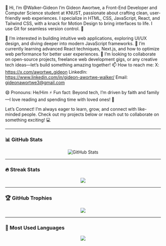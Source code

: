 👋 Hi, I’m @Walker-Gideon
I’m Gideon Awortwe, a Front-End Developer and Computer Science student at KNUST, passionate about crafting clean, user-friendly web experiences. I specialize in HTML, CSS, JavaScript, React, and Tailwind CSS, with a knack for Motion Design to bring interfaces to life. I use Git for seamless version control. 🌟

👀 I’m interested in building intuitive web applications, exploring UI/UX design, and diving deeper into modern JavaScript frameworks.
🌱 I’m currently learning advanced React techniques, Next.js, and how to optimize web performance for better user experiences.
💞️ I’m looking to collaborate on open-source projects, freelance web development gigs, or any creative tech ideas—let’s build something amazing together!
📫 How to reach me:
X: https://x.com/awortwe_gideon
LinkedIn: https://www.linkedin.com/in/gideon-awortwe-walker/
Email: gideonawortwe3@gmail.com

😄 Pronouns: He/Him
⚡ Fun fact: Beyond tech, I’m driven by faith and family—I love reading and spending time with loved ones! 🙌

Let’s Connect!
I’m always eager to learn, grow, and connect with like-minded people. Check out my projects below or reach out to collaborate on something exciting! 💻


---

### 📊 GitHub Stats
<p align="center">
  <img src="https://github-readme-stats.vercel.app/api?username=dhopx-graphics&show_icons=true&theme=radical&hide_border=true" alt="GitHub Stats" />
</p>

---

### 🔥 Streak Stats
<p align="center">
  <img src="https://github-readme-streak-stats.herokuapp.com/?user=dhopx-graphics&theme=radical&hide_border=true" />
</p>

---

### 🏆 GitHub Trophies
<p align="center">
  <img src="https://github-profile-trophy.vercel.app/?username=dhopx-graphics&theme=radical&row=1&column=7&no-frame=true" />
</p>

---

### 🧠 Most Used Languages
<p align="center">
  <img src="https://github-readme-stats.vercel.app/api/top-langs/?username=dhopx-graphics&layout=compact&theme=radical&hide_border=true" />
</p>
